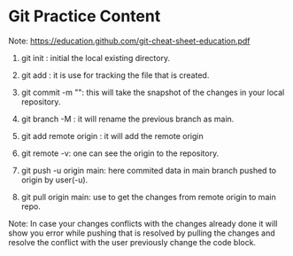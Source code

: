 # Git Practice Content
Note: https://education.github.com/git-cheat-sheet-education.pdf 

1. git init : initial the local existing directory.

2. git add <file-name>: it is use for tracking the file that is created.

3. git commit -m "<message for change>": this will take the snapshot of the changes in your local repository.

4. git branch -M <branch name>: it will rename the previous branch as main.

5. git add remote origin <link>: it will add the remote origin

6. git remote -v: one can see the origin to the repository.

7. git push -u origin main: here commited data in main branch pushed to origin by user(-u).

8. git pull origin main: use to get the changes from remote origin to main repo.

Note: In case your changes conflicts with the changes already done it will show you error while pushing that is resolved by pulling the changes and resolve the conflict with the user previously change the code block.